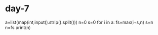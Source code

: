 # day-7
a=list(map(int,input().strip().split()))
n=0
s=0
for i in a:
    fs=max(i+s,n)
    s=n
    n=fs
print(n)
